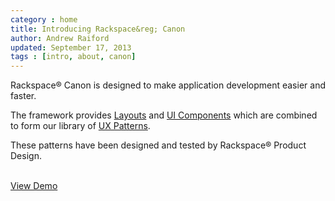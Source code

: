 ```yaml
---
category : home
title: Introducing Rackspace&reg; Canon
author: Andrew Raiford
updated: September 17, 2013
tags : [intro, about, canon]
---
```


Rackspace<span class="super-script">&reg;</span> Canon is designed to make application development easier and faster. 

The framework provides  <a href="{{ site.baseurl }}/{{site.CANON.versions[0]}}/app-layout/">Layouts</a> and <a href="{{ site.baseurl }}/{{site.CANON.versions[0]}}/ui-components/">UI Components</a> which are combined to form our library of <a href="{{ site.baseurl }}/{{site.CANON.versions[0]}}/ux-patterns/">UX Patterns</a>.  

These patterns have been designed and tested by Rackspace<span class="super-script">&reg;</span> Product Design.

<br>
<div>
  <a class="rs-btn rs-btn-login rs-btn-large" href="{{ site.baseurl }}/demos" target="blank">View Demo</a>
</div>
